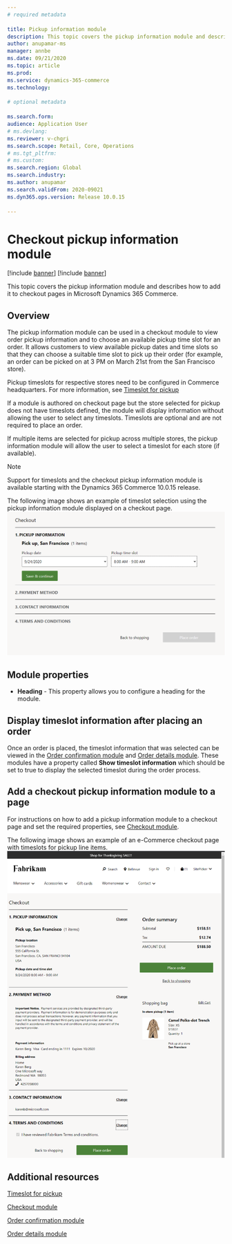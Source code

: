 ```yaml
---
# required metadata

title: Pickup information module
description: This topic covers the pickup information module and describes how to add it to checkout pages in Microsoft Dynamics 365 Commerce.
author: anupamar-ms
manager: annbe
ms.date: 09/21/2020
ms.topic: article
ms.prod: 
ms.service: dynamics-365-commerce
ms.technology: 

# optional metadata

ms.search.form:  
audience: Application User
# ms.devlang: 
ms.reviewer: v-chgri
ms.search.scope: Retail, Core, Operations
# ms.tgt_pltfrm: 
# ms.custom: 
ms.search.region: Global
ms.search.industry: 
ms.author: anupamar
ms.search.validFrom: 2020-09021
ms.dyn365.ops.version: Release 10.0.15

---
```


# Checkout pickup information module

[!include [banner](includes/banner.md)]
[!include [banner](includes/preview-banner.md)]

This topic covers the pickup information module and describes how to add it to checkout pages in Microsoft Dynamics 365 Commerce.

## Overview

The pickup information module can be used in a checkout module to view order pickup information and to choose an available pickup time slot for an order. It allows customers to view available pickup dates and time slots so that they can choose a suitable time slot to pick up their order (for example, an order can be picked on at 3 PM on March 21st from the San Francisco store). 

Pickup timeslots for respective stores need to be configured in Commerce headquarters. For more information, see [Timeslot for pickup](./dev-itpro/curbside_pickup_timeslot.md)

If a module is authored on checkout page but the store selected for pickup does not have timeslots defined, the module will display information without allowing the user to select any timeslots. Timeslots are optional and are not required to place an order.

If multiple items are selected for pickup across multiple stores, the pickup information module will allow the user to select a timeslot for each store (if available).

> [!NOTE]
> Support for timeslots and the checkout pickup information module is available starting with the Dynamics 365 Commerce 10.0.15 release.

The following image shows an example of timeslot selection using the pickup information module displayed on a checkout page.
![Example of a Checkout pickup information module](./dev-itpro/media/Curbside_timeslot_eCommerce.PNG)

## Module properties

- **Heading** - This property allows you to configure a heading for the module.

## Display timeslot information after placing an order

Once an order is placed, the timeslot information that was selected can be viewed in the [Order confirmation module](order-confirmation-module.md) and [Order details module](account-management.md). These modules have a property called **Show timeslot information** which should be set to true to display the selected timeslot during the order process.

## Add a checkout pickup information module to a page

For instructions on how to add a pickup information module to a checkout page and set the required properties, see [Checkout module](add-checkout-module.md).

The following image shows an example of an e-Commerce checkout page with timeslots for pickup line items.
![Example of a Checkout pickup information module](./dev-itpro/media/Curbside_timeslot_eCommerce_checkoutsummary.PNG)

## Additional resources

[Timeslot for pickup](./dev-itpro/curbside_pickup_timeslot.md)

[Checkout module](add-checkout-module.md)

[Order confirmation module](order-confirmation-module.md) 

[Order details module](account-management.md)
